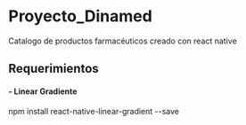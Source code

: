 # Proyecto_Dinamed
Catalogo de productos farmacéuticos  creado con react native

## Requerimientos

#### - Linear Gradiente
npm install react-native-linear-gradient --save

